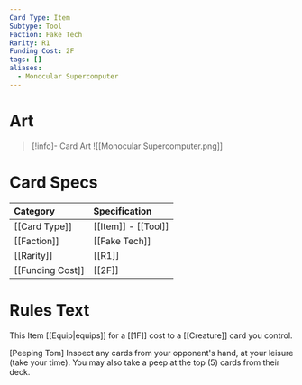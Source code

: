 ```yaml
---
Card Type: Item
Subtype: Tool
Faction: Fake Tech
Rarity: R1
Funding Cost: 2F
tags: []
aliases:
  - Monocular Supercomputer
---
```

# Art

> [!info]- Card Art
> ![[Monocular Supercomputer.png]]

# Card Specs

| Category | Specification| 
| :--- | :--- |
| [[Card Type]] | [[Item]] - [[Tool]] |  
| [[Faction]] | [[Fake Tech]] |  
| [[Rarity]] | [[R1]] |  
| [[Funding Cost]] | [[2F]] |  

# Rules Text  

This Item [[Equip|equips]] for a [[1F]] cost to a [[Creature]] card you control.  

[Peeping Tom] Inspect any cards from your opponent's hand, at your leisure (take your time). You may also take a peep at the top (5) cards from their deck.  

